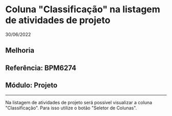 # Coluna "Classificação" na listagem de atividades de projeto
30/06/2022
## Melhoria
## Referência: BPM6274
## Módulo: Projeto
***

Na listagem de atividades de projeto será possível visualizar a coluna "Classificação". Para isso utilize o botão "Seletor de Colunas".